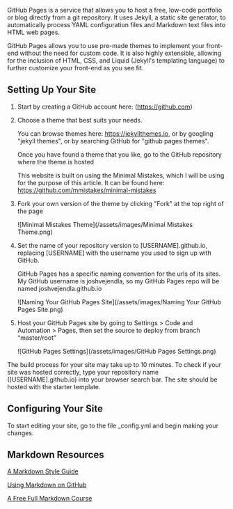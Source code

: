 GitHub Pages is a service that allows you to host a free, low-code portfolio or blog directly from a git repository. It uses Jekyll, a static site generator, to automatically process YAML configuration files and Markdown text files into HTML web pages.

GitHub Pages allows you to use pre-made themes to implement your front-end without the need for custom code. It is also highly extensible, allowing for the inclusion of HTML, CSS, and Liquid (Jekyll's templating language) to further customize your front-end as you see fit.

## Setting Up Your Site

1. Start by creating a GitHub account here: (https://github.com)

2. Choose a theme that best suits your needs. 
	
	You can browse themes here: https://jekyllthemes.io, or by googling "jekyll themes", or by searching GitHub for "github pages themes". 
	
	Once you have found a theme that you like, go to the GitHub repository where the theme is hosted

	This website is built on using the Minimal Mistakes, which I will be using for the purpose of this article. It can be found here: https://github.com/mmistakes/minimal-mistakes

3. Fork your own version of the theme by clicking "Fork" at the top right of the page

   ![Minimal Mistakes Theme](/assets/images/Minimal Mistakes Theme.png)

4. Set the name of your repository version to \[USERNAME].github.io, replacing \[USERNAME] with the username you used to sign up with GitHub.

	GitHub Pages has a specific naming convention for the urls of its sites. My GitHub username is joshvejendla, so my GitHub Pages repo will be named joshvejendla.github.io

   ![Naming Your GitHub Pages Site](/assets/images/Naming Your GitHub Pages Site.png)

6. Host your GitHub Pages site by going to Settings > Code and Automation > Pages, then set the source to deploy from branch “master/root”
  
   ![GitHub Pages Settings](/assets/images/GitHub Pages Settings.png)

The build process for your site may take up to 10 minutes. To check if your site was hosted correctly, type your repository name (\[USERNAME].github.io) into your browser search bar. The site should be hosted with the starter template.

## Configuring Your Site

To start editing your site, go to the file \_config.yml and begin making your changes.

## Markdown Resources

[A Markdown Style Guide](https://daringfireball.net/projects/markdown/syntax#overview)

[Using Markdown on GitHub](https://docs.github.com/en/get-started/writing-on-github/getting-started-with-writing-and-formatting-on-github/basic-writing-and-formatting-syntax)

[A Free Full Markdown Course](https://learn.microsoft.com/en-us/training/modules/communicate-using-markdown/)




